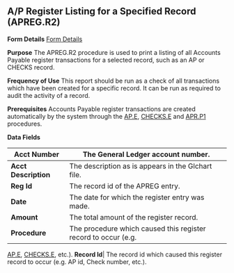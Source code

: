 ## A/P Register Listing for a Specified Record (APREG.R2)
<PageHeader />

**Form Details**
[Form Details](../APREG-R2-1/README.md)

**Purpose**
The APREG.R2 procedure is used to print a listing of all Accounts Payable
register transactions for a selected record, such as an AP or CHECKS record.

**Frequency of Use**
This report should be run as a check of all transactions which have been
created for a specific record. It can be run as required to audit the activity
of a record.

**Prerequisites**
Accounts Payable register transactions are created automatically by the system
through the [AP.E](../AP-E/README.md), [CHECKS.E](../CHECKS-E/README.md) and
[APR.P1](../APR-P1/README.md) procedures.

**Data Fields**

| **Acct Number**      | The General Ledger account number.                             |
| -------------------- | -------------------------------------------------------------- |
| **Acct Description** | The description as is appears in the Glchart file.             |
| **Reg Id**           | The record id of the APREG entry.                              |
| **Date**             | The date for which the register entry was made.                |
| **Amount**           | The total amount of the register record.                       |
| **Procedure**        | The procedure which caused this register record to occur (e.g. |
[AP.E](../AP-E/README.md), [CHECKS.E](../CHECKS-E/README.md), etc.).
**Record Id**|  The record id which caused this register record to occur (e.g.
AP id, Check number, etc.).

<badge text= "Version 8.10.57 " vertical="middle" />

<PageFooter />

